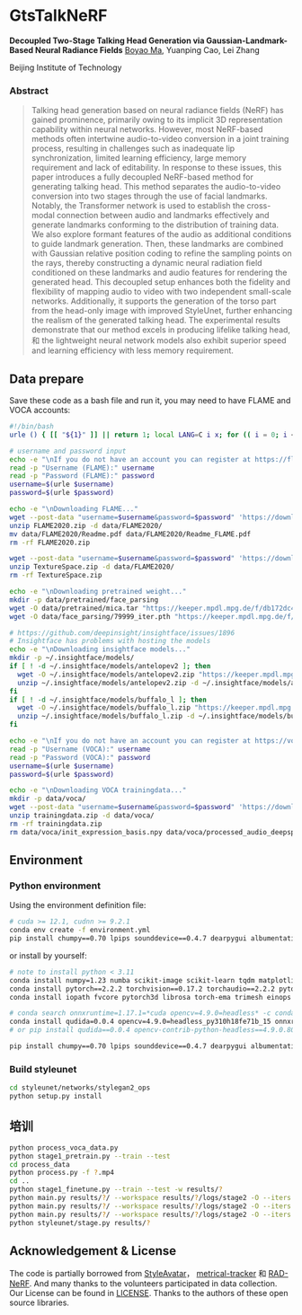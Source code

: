 # GtsTalkNeRF
**Decoupled Two-Stage Talking Head Generation via Gaussian-Landmark-Based Neural Radiance Fields**
[Boyao Ma](boyaoma@bit.edu.cn), Yuanping Cao, Lei Zhang

Beijing Institute of Technology

### Abstract
>Talking head generation based on neural radiance fields (NeRF) has gained prominence, primarily owing to its implicit 3D representation capability within neural networks. However, most NeRF-based methods often intertwine audio-to-video conversion in a joint training process, resulting in challenges such as inadequate lip synchronization, limited learning efficiency, large memory requirement and lack of editability. In response to these issues, this paper introduces a fully decoupled NeRF-based method for generating talking head. This method separates the audio-to-video conversion into two stages through the use of facial landmarks.
Notably, the Transformer network is used to establish the cross-modal connection between audio and landmarks effectively and generate landmarks conforming to the distribution of training data. We also explore formant features of the audio as additional conditions to guide landmark generation.
Then, these landmarks are combined with Gaussian relative position coding to refine the sampling points on the rays, thereby constructing a dynamic neural radiation field conditioned on these landmarks and audio features for rendering the generated head.
This decoupled setup enhances both the fidelity and flexibility of mapping audio to video with two independent small-scale networks. Additionally, it supports the generation of the torso part from the head-only image with improved StyleUnet, further enhancing the realism of the generated talking head. 
The experimental results demonstrate that our method excels in producing lifelike talking head, 和 the lightweight neural network models also exhibit superior speed and learning efficiency with less memory requirement.

## Data prepare

Save these code as a bash file and run it, you may need to have FLAME and VOCA accounts:
```bash
#!/bin/bash
urle () { [[ "${1}" ]] || return 1; local LANG=C i x; for (( i = 0; i < ${#1}; i++ )); do x="${1:i:1}"; [[ "${x}" == [a-zA-Z0-9.~-] ]] && echo -n "${x}" || printf '%%%02X' "'${x}"; done; echo; }

# username and password input
echo -e "\nIf you do not have an account you can register at https://flame.is.tue.mpg.de/ following the installation instruction."
read -p "Username (FLAME):" username
read -p "Password (FLAME):" password
username=$(urle $username)
password=$(urle $password)

echo -e "\nDownloading FLAME..."
wget --post-data "username=$username&password=$password" 'https://download.is.tue.mpg.de/download.php?domain=flame&sfile=FLAME2020.zip&resume=1' -O './FLAME2020.zip' --no-check-certificate -c
unzip FLAME2020.zip -d data/FLAME2020/
mv data/FLAME2020/Readme.pdf data/FLAME2020/Readme_FLAME.pdf
rm -rf FLAME2020.zip

wget --post-data "username=$username&password=$password" 'https://download.is.tue.mpg.de/download.php?domain=flame&sfile=TextureSpace.zip&resume=1' -O './TextureSpace.zip' --no-check-certificate -c
unzip TextureSpace.zip -d data/FLAME2020/
rm -rf TextureSpace.zip

echo -e "\nDownloading pretrained weight..."
mkdir -p data/pretrained/face_parsing
wget -O data/pretrained/mica.tar "https://keeper.mpdl.mpg.de/f/db172dc4bd4f4c0f96de/?dl=1"
wget -O data/face_parsing/79999_iter.pth "https://keeper.mpdl.mpg.de/f/a3c400dc55b84b10a7d1/?dl=1"

# https://github.com/deepinsight/insightface/issues/1896
# Insightface has problems with hosting the models
echo -e "\nDownloading insightface models..."
mkdir -p ~/.insightface/models/
if [ ! -d ~/.insightface/models/antelopev2 ]; then
  wget -O ~/.insightface/models/antelopev2.zip "https://keeper.mpdl.mpg.de/f/2d58b7fed5a74cb5be83/?dl=1"
  unzip ~/.insightface/models/antelopev2.zip -d ~/.insightface/models/antelopev2
fi
if [ ! -d ~/.insightface/models/buffalo_l ]; then
  wget -O ~/.insightface/models/buffalo_l.zip "https://keeper.mpdl.mpg.de/f/8faabd353cfc457fa5c5/?dl=1"
  unzip ~/.insightface/models/buffalo_l.zip -d ~/.insightface/models/buffalo_l
fi

echo -e "\nIf you do not have an account you can register at https://voca.is.tue.mpg.de/ following the installation instruction."
read -p "Username (VOCA):" username
read -p "Password (VOCA):" password
username=$(urle $username)
password=$(urle $password)

echo -e "\nDownloading VOCA trainingdata..."
mkdir -p data/voca/
wget --post-data "username=$username&password=$password" 'https://download.is.tue.mpg.de/download.php?domain=voca&sfile=trainingdata.zip&resume=1' -O './trainingdata.zip' --no-check-certificate -c
unzip trainingdata.zip -d data/voca/
rm -rf trainingdata.zip
rm data/voca/init_expression_basis.npy data/voca/processed_audio_deepspeech.pkl data/voca/readme.pdf
```

## Environment

### Python environment
Using the environment definition file:
```bash
# cuda >= 12.1, cudnn >= 9.2.1
conda env create -f environment.yml
pip install chumpy==0.70 lpips sounddevice==0.4.7 dearpygui albumentations==1.3.1 face-alignment insightface==0.7.2 mediapipe==0.10.10 --no-deps
```
or install by yourself:
```bash
# note to install python < 3.11
conda install numpy=1.23 numba scikit-image scikit-learn tqdm matplotlib tensorboard ninja rich cython onnx prettytable==3.5.0 loguru fsspec attrs onnxruntime==1.17.1 -y
conda install pytorch==2.2.2 torchvision==0.17.2 torchaudio==2.2.2 pytorch-cuda=12.1 -c pytorch -c nvidia -y
conda install iopath fvcore pytorch3d librosa torch-ema trimesh einops imageio-ffmpeg easydict -c conda-forge -c pytorch3d -y

# conda search onnxruntime=1.17.1=*cuda opencv=4.9.0=headless* -c conda-forge
conda install qudida=0.0.4 opencv=4.9.0=headless_py310h18fe71b_15 onnxruntime=1.17.1=py310hf79c3c9_201_cuda -c conda-forge -y
# or pip install qudida==0.0.4 opencv-contrib-python-headless==4.9.0.80 onnxruntime-gpu==1.17.1 --no-deps

pip install chumpy==0.70 lpips sounddevice==0.4.7 dearpygui albumentations==1.3.1 face-alignment insightface==0.7.2 mediapipe==0.10.10 --no-deps
```

### Build styleunet
```bash
cd styleunet/networks/stylegan2_ops
python setup.py install
```

## 培训

```bash
python process_voca_data.py
python stage1_pretrain.py --train --test
cd process_data
python process.py -f ?.mp4
cd ..
python stage1_finetune.py --train --test -w results/?
python main.py results/?/ --workspace results/?/logs/stage2 -O --iters 50000
python main.py results/?/ --workspace results/?/logs/stage2 -O --iters 20000 --finetune_eyes
python main.py results/?/ --workspace results/?/logs/stage2 -O --iters 40000 --finetune_lips
python styleunet/stage.py results/?
```

## Acknowledgement & License
The code is partially borrowed from [StyleAvatar](https://github.com/LizhenWangT/StyleAvatar)， [metrical-tracker](https://github.com/Zielon/metrical-tracker) 和 [RAD-NeRF](https://github.com/ashawkey/RAD-NeRF). And many thanks to the volunteers participated in data collection. Our License can be found in [LICENSE](./LICENSE). Thanks to the authors of these open source libraries.

